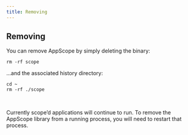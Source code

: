 ```yaml
---
title: Removing
---
```


## Removing

You can remove AppScope by simply deleting the binary:

```
rm -rf scope
```

…and the associated history directory:

```
cd ~
rm -rf ./scope
```
</br>

Currently scope’d applications will continue to run. To remove the AppScope library from a running process, you will need to restart that process.